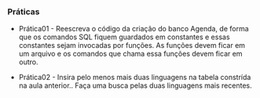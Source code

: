 ### Práticas 

* Prática01 - Reescreva o código da criação do banco Agenda, de forma que os comandos SQL fiquem guardados em constantes e essas constantes sejam invocadas por funções. As funções devem ficar
em um arquivo e os comandos que chama essa funções devem ficar em outro.

* Prática02 - Insira pelo menos mais duas linguagens na tabela constrída na aula anterior.. Faça uma busca pelas duas linguagens mais recentes.


